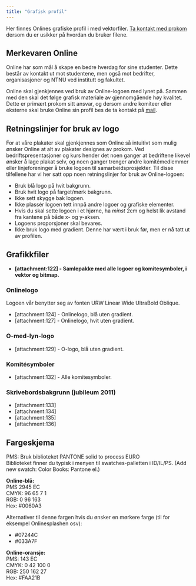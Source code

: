 ```yaml
---
title: "Grafisk profil"
---
```


Her finnes Onlines grafiske profil i med vektorfiler. [Ta kontakt med prokom](mailto:prokom@online.ntnu.no) dersom du er usikker på hvordan du bruker filene.

## Merkevaren Online
Online har som mål å skape en bedre hverdag for sine studenter. Dette består av kontakt ut mot studentene, men også mot bedrifter, organisasjoner og NTNU ved institutt og fakultet. 

Online skal gjenkjennes ved bruk av Online-logoen med lynet på. Sammen med den skal det følge grafisk materiale av gjennomgående høy kvalitet. Dette er primært prokom sitt ansvar, og dersom andre komiteer eller eksterne skal bruke Online sin profil bes de ta kontakt på [mail](mailto:prokom@online.ntnu.no).

## Retningslinjer for bruk av logo

For at våre plakater skal gjenkjennes som Online så intuitivt som mulig ønsker Online at alt av plakater designes av prokom. Ved bedriftspresentasjoner og kurs hender det noen ganger at bedriftene likevel ønsker å lage plakat selv, og noen ganger trenger andre komitémedlemmer eller linjeforeninger å bruke logoen til samarbeidsprosjekter. Til disse tilfellene har vi her satt opp noen retningslinjer for bruk av Online-logoen:

* Bruk blå logo på hvit bakgrunn.
* Bruk hvit logo på farget/mørk bakgrunn.
* Ikke sett skygge bak logoen.
* Ikke plassér logoen tett innpå andre logoer og grafiske elementer.
* Hvis du skal sette logoen i et hjørne, ha _minst_ 2cm og helst lik avstand fra kantene på både x- og y-aksen.
* Logoens proporsjoner skal bevares.  
* Ikke bruk logo med gradient. Denne har vært i bruk før, men er nå tatt ut av profilen.

## Grafikkfiler

* **[attachment:122] - Samlepakke med alle logoer og komitesymboler, i vektor og bitmap.**

### Onlinelogo

Logoen vår benytter seg av fonten URW Linear Wide UltraBold Oblique.

* [attachment:124] - Onlinelogo, blå uten gradient.
* [attachment:127] - Onlinelogo, hvit uten gradient.

### O-med-lyn-logo

* [attachment:129] - O-logo, blå uten gradient.

### Komitésymboler

* [attachment:132] - Alle komitesymboler.

### Skrivebordsbakgrunn (jubileum 2011)

* [attachment:133]
* [attachment:134]
* [attachment:135]
* [attachment:136]

## Fargeskjema

PMS: Bruk biblioteket PANTONE solid to process EURO  
Biblioteket finner du typisk i menyen til swatches-palletten i ID/IL/PS. (Add new swatch: Color Books: Pantone el.)

**Online-blå:**  
PMS 2945 EC  
CMYK: 96 65 7 1  
RGB: 0 96 163  
Hex: #0060A3  

Alternativer til denne fargen hvis du ønsker en mørkere farge (til for eksempel Onlinesplashen osv):  

* \#07244C
* \#033A7F

**Online-oransje:**  
PMS: 143 EC  
CMYK: 0 42 100 0  
RGB: 250 162 27  
Hex: #FAA21B